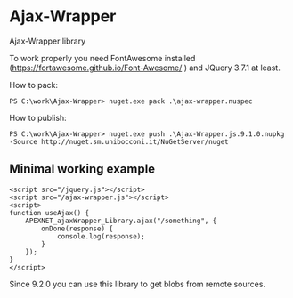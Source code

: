 Ajax-Wrapper
============

Ajax-Wrapper library

To work properly you need FontAwesome installed (https://fortawesome.github.io/Font-Awesome/ ) and JQuery 3.7.1 at least.

How to pack:

```
PS C:\work\Ajax-Wrapper> nuget.exe pack .\ajax-wrapper.nuspec
```

How to publish:

```
PS C:\work\Ajax-Wrapper> nuget.exe push .\Ajax-Wrapper.js.9.1.0.nupkg -Source http://nuget.sm.unibocconi.it/NuGetServer/nuget
```

## Minimal working example

```
<script src="/jquery.js"></script>
<script src="/ajax-wrapper.js"></script>
<script>
function useAjax() {
    APEXNET_ajaxWrapper_Library.ajax("/something", {
        onDone(response) {
            console.log(response);
        }
    });
}
</script>
```

Since 9.2.0 you can use this library to get blobs from remote sources.
